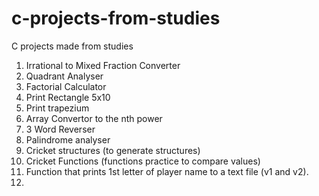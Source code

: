 # c-projects-from-studies
C projects made from studies
1. Irrational to Mixed Fraction Converter
2. Quadrant Analyser
3. Factorial Calculator
4. Print Rectangle 5x10
5. Print trapezium
6. Array Convertor to the nth power
7. 3 Word Reverser
8. Palindrome analyser
9. Cricket structures (to generate structures)
10. Cricket Functions (functions practice to compare values)
11. Function that prints 1st letter of player name to a text file (v1 and v2).
12. 
